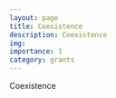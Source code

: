 ```yaml
---
layout: page
title: Coexistence
description: Coexistence
img: 
importance: 1
category: grants
---
```




Coexistence

